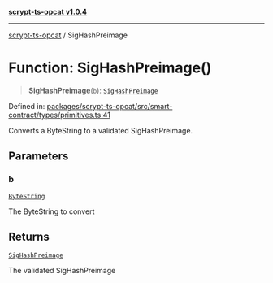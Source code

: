 [**scrypt-ts-opcat v1.0.4**](../README.md)

***

[scrypt-ts-opcat](../README.md) / SigHashPreimage

# Function: SigHashPreimage()

> **SigHashPreimage**(`b`): [`SigHashPreimage`](../type-aliases/SigHashPreimage.md)

Defined in: [packages/scrypt-ts-opcat/src/smart-contract/types/primitives.ts:41](https://github.com/OPCAT-Labs/ts-tools/blob/528986f3e4ac436a160988491680cf191c0bf231/packages/scrypt-ts-opcat/src/smart-contract/types/primitives.ts#L41)

Converts a ByteString to a validated SigHashPreimage.

## Parameters

### b

[`ByteString`](../type-aliases/ByteString.md)

The ByteString to convert

## Returns

[`SigHashPreimage`](../type-aliases/SigHashPreimage.md)

The validated SigHashPreimage
